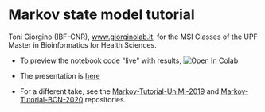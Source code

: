 # Markov state model tutorial

Toni Giorgino (IBF-CNR), www.giorginolab.it, for the MSI Classes of the UPF Master in Bioinformatics for Health Sciences.


* To preview the notebook code "live" with results,  [![Open In
Colab](https://colab.research.google.com/assets/colab-badge.svg)](https://colab.research.google.com/github/giorginolab/Markov-Tutorial-BCN-2021/blob/main/demo.ipynb)

* The presentation is [here](markov_msi_2021_p1.pdf) 

* For a different take, see the [Markov-Tutorial-UniMi-2019](https://github.com/giorginolab/Markov-Tutorial-UniMi-2019) and
  [Markov-Tutorial-BCN-2020](https://github.com/giorginolab/Markov-Tutorial-BCN-2020) repositories.
